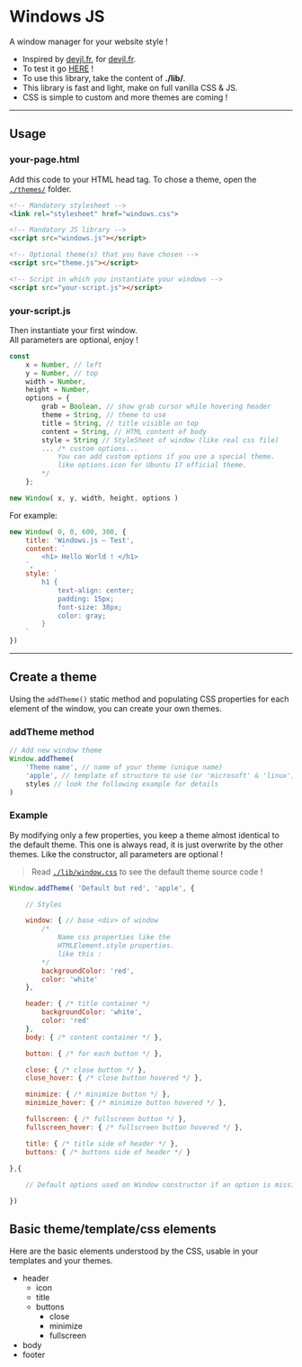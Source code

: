 # Windows JS

A window manager for your website style !

- Inspired by <a href="http://www.devjl.fr">devjl.fr</a>, for <a href="http://www.devjl.fr">devjl.fr</a>.
- To test it go <a href="https://camilleabella.github.io/Windows.js/">HERE</a> !
- To use this library, take the content of **./lib/**.
- This library is fast and light, make on full vanilla CSS & JS.
- CSS is simple to custom and more themes are coming !

<hr>

## Usage

### your-page.html

Add this code to your HTML head tag. To chose a theme, open the <a href="./themes/">`./themes/`</a> folder.

```html
<!-- Mandatory stylesheet -->
<link rel="stylesheet" href="windows.css">

<!-- Mandatory JS library -->
<script src="windows.js"></script>

<!-- Optional theme(s) that you have chosen -->
<script src="theme.js"></script>

<!-- Script in which you instantiate your windows -->
<script src="your-script.js"></script>
```

### your-script.js

Then instantiate your first window.  
All parameters are optional, enjoy !

```js
const
    x = Number, // left
    y = Number, // top
    width = Number,
    height = Number,
    options = {
        grab = Boolean, // show grab cursor while hovering header
        theme = String, // theme to use
        title = String, // title visible on top
        content = String, // HTML content of body
        style = String // StyleSheet of window (like real css file)
        ... /* custom options...
            You can add custom options if you use a special theme.
            like options.icon for Ubuntu 17 official theme.
        */
    };

new Window( x, y, width, height, options ) 
```

For example:

```js
new Window( 0, 0, 600, 300, {
    title: 'Windows.js — Test',
    content: `
        <h1> Hello World ! </h1>
    `,
    style: `
        h1 { 
            text-align: center; 
            padding: 15px;
            font-size: 38px;
            color: gray;
        }
    `
})
```

<hr>

## Create a theme

Using the `addTheme()` static method and populating CSS properties for each element of the window, you can create your own themes.

### addTheme method

```js
// Add new window theme
Window.addTheme(
    'Theme name', // name of your theme (unique name)
    'apple', // template of structore to use (or 'microsoft' & 'linux')
    styles // look the following example for details
)
```

### Example

By modifying only a few properties, you keep a theme almost identical to the default theme. This one is always read, it is just overwrite by the other themes. Like the constructor, all parameters are optional !

> Read <a href="./lib/window.css">`./lib/window.css`</a> to see the default theme source code !

```js
Window.addTheme( 'Default but red', 'apple', {

    // Styles

    window: { // base <div> of window
        /* 
            Name css properties like the 
            HTMLElement.style properties.
            like this : 
        */
        backgroundColor: 'red',
        color: 'white'
    },

    header: { /* title container */ 
        backgroundColor: 'white',
        color: 'red'
    },
    body: { /* content container */ },

    button: { /* for each button */ }, 

    close: { /* close button */ }, 
    close_hover: { /* close button hovered */ },

    minimize: { /* minimize button */ }, 
    minimize_hover: { /* minimize button hovered */ },

    fullscreen: { /* fullscreen button */ }, 
    fullscreen_hover: { /* fullscreen button hovered */ },

    title: { /* title side of header */ },
    buttons: { /* buttons side of header */ }
    
},{

    // Default options used on Window constructor if an option is missing

})
```

## Basic theme/template/css elements

Here are the basic elements understood by the CSS, usable in your templates and your themes.

- header
    - icon
    - title
    - buttons
        - close
        - minimize
        - fullscreen
- body
- footer